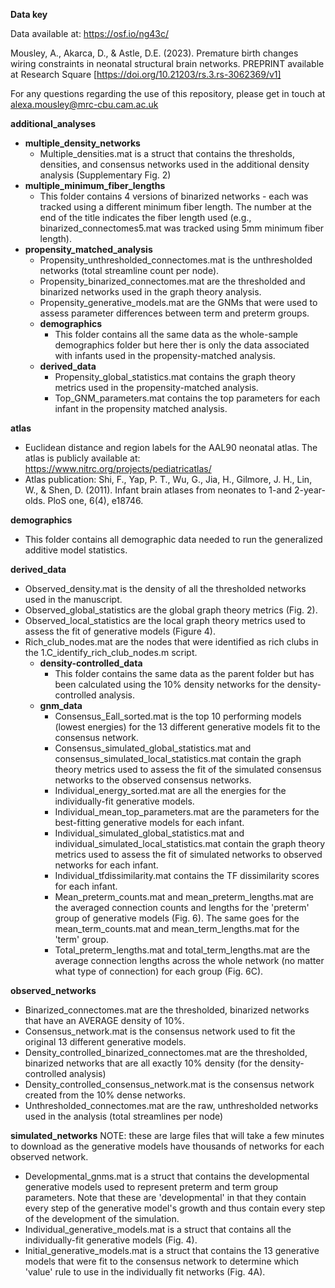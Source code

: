 **Data key**

Data available at: https://osf.io/ng43c/

Mousley, A., Akarca, D., & Astle, D.E. (2023). Premature birth changes wiring constraints in neonatal structural brain networks. PREPRINT available at Research Square [https://doi.org/10.21203/rs.3.rs-3062369/v1]

For any questions regarding the use of this repository, please get in touch at alexa.mousley@mrc-cbu.cam.ac.uk

**additional_analyses**
- **multiple_density_networks**
  	- Multiple_densities.mat is a struct that contains the thresholds, densities, and consensus networks used in the additional density analysis (Supplementary Fig. 2)
- **multiple_minimum_fiber_lengths**
	- This folder contains 4 versions of binarized networks - each was tracked using a different minimum fiber length. The number at the end of the title indicates the fiber length used (e.g., binarized_connectomes5.mat was tracked using 5mm minimum fiber length).
- **propensity_matched_analysis**
	- Propensity_unthresholded_connectomes.mat is the unthresholded networks (total streamline count per node).
	- Propensity_binarized_connectomes.mat are the thresholded and binarized networks used in the graph theory analysis.
	- Propensity_generative_models.mat are the GNMs that were used to assess parameter differences between term and preterm groups.
	- **demographics**
		- This folder contains all the same data as the whole-sample demographics folder but here ther is only the data associated with infants used in the propensity-matched analysis.
	- **derived_data**
		- Propensity_global_statistics.mat contains the graph theory metrics used in the propensity-matched analysis.
		- Top_GNM_parameters.mat contains the top parameters for each infant in the propensity matched analysis.
  
**atlas**
- Euclidean distance and region labels for the AAL90 neonatal atlas. The atlas is publicly available at: https://www.nitrc.org/projects/pediatricatlas/
- Atlas publication: Shi, F., Yap, P. T., Wu, G., Jia, H., Gilmore, J. H., Lin, W., & Shen, D. (2011). Infant brain atlases from neonates to 1-and 2-year-olds. PloS one, 6(4), e18746.
  
**demographics**
- This folder contains all demographic data needed to run the generalized additive model statistics.
  
**derived_data**
- Observed_density.mat is the density of all the thresholded networks used in the manuscript.
- Observed_global_statistics are the global graph theory metrics (Fig. 2).
- Observed_local_statistics are the local graph theory metrics used to assess the fit of generative models (Figure 4).
- Rich_club_nodes.mat are the nodes that were identified as rich clubs in the 1.C_identify_rich_club_nodes.m script.
	- **density-controlled_data**
		- This folder contains the same data as the parent folder but has been calculated using the 10% density networks for the density-controlled analysis.
	- **gnm_data**
		- Consensus_Eall_sorted.mat is the top 10 performing models (lowest energies) for the 13 different generative models fit to the consensus network.
		- Consensus_simulated_global_statistics.mat and consensus_simulated_local_statistics.mat contain the graph theory metrics used to assess the fit of the simulated consensus networks to the observed consensus networks.
		- Individual_energy_sorted.mat are all the energies for the individually-fit generative models.
		- Individual_mean_top_parameters.mat are the parameters for the best-fitting generative models for each infant.
		- Individual_simulated_global_statistics.mat and individual_simulated_local_statistics.mat contain the graph theory metrics used to assess the fit of simulated networks to observed networks for each infant.
		- Individual_tfdissimilarity.mat contains the TF dissimilarity scores for each infant.
		- Mean_preterm_counts.mat and mean_preterm_lengths.mat are the averaged connection counts and lengths for the 'preterm' group of generative models (Fig. 6). The same goes for the mean_term_counts.mat and mean_term_lengths.mat for the 'term' group.
		- Total_preterm_lengths.mat and total_term_lengths.mat are the average connection lengths across the whole network (no matter what type of connection) for each group (Fig. 6C).
    
**observed_networks**
- Binarized_connectomes.mat are the thresholded, binarized networks that have an AVERAGE density of 10%.
- Consensus_network.mat is the consensus network used to fit the original 13 different generative models.
- Density_controlled_binarized_connectomes.mat are the thresholded, binarized networks that are all exactly 10% density (for the density-controlled analysis)
- Density_controlled_consensus_network.mat is the consensus network created from the 10% dense networks.
- Unthresholded_connectomes.mat are the raw, unthresholded networks used in the analysis (total streamlines per node)
  
**simulated_networks**
NOTE: these are large files that will take a few minutes to download as the generative models have thousands of networks for each observed network.
- Developmental_gnms.mat is a struct that contains the developmental generative models used to represent preterm and term group parameters. Note that these are 'developmental' in that they contain every step of the generative model's growth and thus contain every step of the development of the simulation.
- Individual_generative_models.mat is a struct that contains all the individually-fit generative models (Fig. 4).
- Initial_generative_models.mat is a struct that contains the 13 generative models that were fit to the consensus network to determine which 'value' rule to use in the individually fit networks (Fig. 4A).
